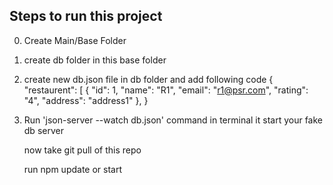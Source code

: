 ## Steps to run this project
0. Create Main/Base Folder
1. create db folder in this base folder
2. create new db.json file in db folder
    and add following code
    {
        "restaurent": [
            {
            "id": 1,
            "name": "R1",
            "email": "r1@psr.com",
            "rating": "4",
            "address": "address1"
            },
    }

3. Run 'json-server --watch db.json' command in terminal 
    it start your fake db server

    now take git pull of this repo
    
    run npm update or start